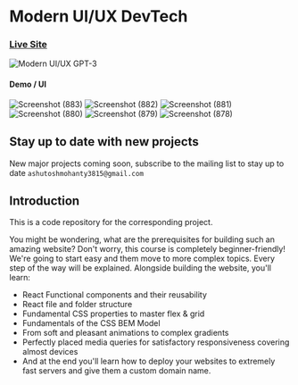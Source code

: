 # Modern UI/UX DevTech
### [Live Site](https://modern-ui-ux-with-react.vercel.app/)

![Modern UI/UX GPT-3](https://i.ibb.co/TR5LW9z/image.png)
#### Demo / UI
![Screenshot (883)](https://user-images.githubusercontent.com/75971776/153723245-ee8f8d67-1288-485d-b576-af230ce59f32.png)
![Screenshot (882)](https://user-images.githubusercontent.com/75971776/153723247-093db119-ccb7-405b-8a1c-439efbe0bcd5.png)
![Screenshot (881)](https://user-images.githubusercontent.com/75971776/153723252-a69c6fc4-13e3-48f1-be73-352cbf49ca3b.png)
![Screenshot (880)](https://user-images.githubusercontent.com/75971776/153723254-835afd27-d719-45ce-b3f7-6f4934dc766b.png)
![Screenshot (879)](https://user-images.githubusercontent.com/75971776/153723255-3cbb6f04-87a8-4226-bf75-ad060596df44.png)
![Screenshot (878)](https://user-images.githubusercontent.com/75971776/153723257-b2e08d43-de14-4d3a-8f84-8c83d6511ff9.png)


## Stay up to date with new projects
New major projects coming soon, subscribe to the mailing list to stay up to date `ashutoshmohanty3815@gmail.com`

## Introduction
This is a code repository for the corresponding project. 

You might be wondering, what are the prerequisites for building such an amazing website? Don't worry, this course is completely beginner-friendly! We're going to start easy and them move to more complex topics. Every step of the way will be explained. Alongside building the website, you'll learn:

- React Functional components and their reusability
- React file and folder structure
- Fundamental CSS properties to master flex & grid
- Fundamentals of the CSS BEM Model
- From soft and pleasant animations to complex gradients
- Perfectly placed media queries for satisfactory responsiveness covering almost devices
- And at the end you'll learn how to deploy your websites to extremely fast servers and give them a custom domain name.
